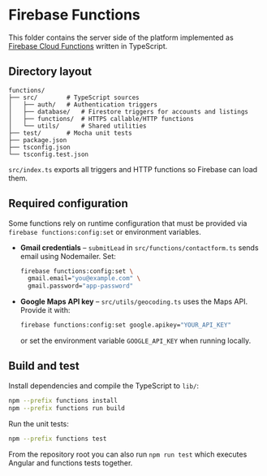 # Firebase Functions

This folder contains the server side of the platform implemented as
[Firebase Cloud Functions](https://firebase.google.com/docs/functions)
written in TypeScript.

## Directory layout

```
functions/
├── src/        # TypeScript sources
│   ├── auth/   # Authentication triggers
│   ├── database/   # Firestore triggers for accounts and listings
│   ├── functions/  # HTTPS callable/HTTP functions
│   └── utils/      # Shared utilities
├── test/       # Mocha unit tests
├── package.json
├── tsconfig.json
└── tsconfig.test.json
```

`src/index.ts` exports all triggers and HTTP functions so Firebase can
load them.

## Required configuration

Some functions rely on runtime configuration that must be provided via
`firebase functions:config:set` or environment variables.

- **Gmail credentials** – `submitLead` in
  `src/functions/contactform.ts` sends email using Nodemailer. Set:

  ```bash
  firebase functions:config:set \
    gmail.email="you@example.com" \
    gmail.password="app-password"
  ```

- **Google Maps API key** – `src/utils/geocoding.ts` uses the Maps API.
  Provide it with:

  ```bash
  firebase functions:config:set google.apikey="YOUR_API_KEY"
  ```

  or set the environment variable `GOOGLE_API_KEY` when running locally.

## Build and test

Install dependencies and compile the TypeScript to `lib/`:

```bash
npm --prefix functions install
npm --prefix functions run build
```

Run the unit tests:

```bash
npm --prefix functions test
```

From the repository root you can also run `npm run test` which executes
Angular and functions tests together.
